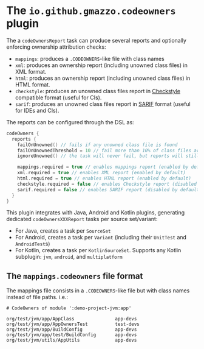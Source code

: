 # The `io.github.gmazzo.codeowners` plugin

The a `codeOwnersReport` task can produce several reports and optionally enforcing ownership attribution checks:
- `mappings`: produces a `.CODEOWNERS`-like file with class names
- `xml`: produces an ownership report (including unowned class files) in XML format.
- `html`: produces an ownership report (including unowned class files) in HTML format.
- `checkstyle`: produces an unowned class files report in [Checkstyle](https://checkstyle.sourceforge.io/) compatible format (useful for CIs).
- `sarif`: produces an unowned class files report in [SARIF](https://sarifweb.azurewebsites.net/) format (useful for IDEs and CIs).

The reports can be configured through the DSL as:
```kotlin
codeOwners {
  reports {
    failOnUnowned() // fails if any unowned class file is found
    failOnUnownedThreshold = 10 // fail more than 10% of class files are unowned
    ignoreUnowned() // the task will never fail, but reports will still be produced (default)

    mappings.required = true // enables mappings report (enabled by default)
    xml.required = true // enables XML report (enabled by default)
    html.required = true // enables HTML report (enabled by default)
    checkstyle.required = false // enables Checkstyle report (disabled by default)
    sarif.required = false // enables SARIF report (disabled by default)
  }
}
```

This plugin integrates with Java, Android and Kotlin plugins, generating dedicated `codeOwnersXXXReport` tasks per
source set/variant:

- For Java, creates a task per `SourceSet`
- For Android, creates a task per `Variant` (including their `UnitTest` and `AndroidTest`s)
- For Kotlin, creates a task per `KotlinSourceSet`. Supports any Kotlin subplugin: `jvm`, `android`, and `multiplatform`

## The `mappings.codeowners` file format
The mappings file consists in a `.CODEOWNERS`-like file but with class names instead of file paths. i.e.:

```CODEOWNERS
# CodeOwners of module ':demo-project-jvm:app'

org/test/jvm/app/AppClass               app-devs
org/test/jvm/app/AppOwnersTest          test-devs
org/test/jvm/app/BuildConfig            app-devs
org/test/jvm/app/test/BuildConfig       app-devs
org/test/jvm/utils/AppUtils             app-devs
```
